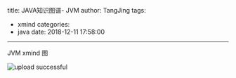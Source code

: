 title: JAVA知识图谱- JVM
author: TangJing
tags:
  - xmind
categories:
  - java
date: 2018-12-11 17:58:00
---
JVM  xmind 图
<!-- more -->

![upload successful](/images/pasted-5.png)
